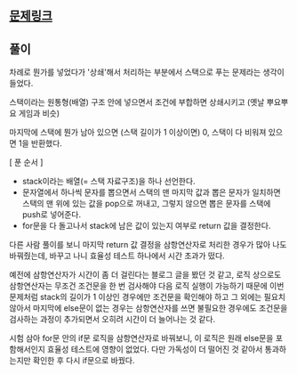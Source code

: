 ## [문제링크](https://school.programmers.co.kr/learn/courses/30/lessons/12973)

## 풀이

차례로 뭔가를 넣었다가 '상쇄'해서 처리하는 부분에서 스택으로 푸는 문제라는 생각이 들었다.

스택이라는 원통형(배열) 구조 안에 넣으면서 조건에 부합하면 상쇄시키고 (옛날 뿌요뿌요 게임과 비슷)

마지막에 스택에 뭔가 남아 있으면 (스택 길이가 1 이상이면) 0, 스택이 다 비워져 있으면 1을 반환했다.

[ 푼 순서 ]

- stack이라는 배열(= 스택 자료구조)을 하나 선언한다.
- 문자열에서 하나씩 문자를 뽑으면서 스택의 맨 마지막 값과 뽑은 문자가 일치하면 스택의 맨 위에 있는 값을 pop으로 꺼내고, 그렇지 않으면 뽑은 문자를 스택에 push로 넣어준다.
- for문을 다 돌고나서 stack에 남은 값이 있는지 여부로 return 값을 결정한다.

다른 사람 풀이를 보니 마지막 return 값 결정을 삼항연산자로 처리한 경우가 많아 나도 바꿔줬는데,
바꾸고 나니 효율성 테스트 하나에서 시간 초과가 떴다.

예전에 삼항연산자가 시간이 좀 더 걸린다는 블로그 글을 봤던 것 같고,
로직 상으로도 삼항연산자는 무조건 조건문을 한 번 검사해야 다음 로직 실행이 가능하기 때문에
이번 문제처럼 stack의 길이가 1 이상인 경우에만 조건문을 확인해야 하고 그 외에는 필요치 않아서
마지막에 else문이 없는 경우는 삼항연산자를 쓰면 불필요한 경우에도 조건문을 검사하는 과정이 추가되면서 오히려 시간이 더 늘어나는 것 같다.

시험 삼아 for문 안의 if문 로직을 삼항연산자로 바꿔보니, 이 로직은 원래 else문을 포함해서인지
효율성 테스트에 영향이 없었다.
다만 가독성이 더 떨어진 것 같아서 통과하는지만 확인한 후 다시 if문으로 바꿨다.

